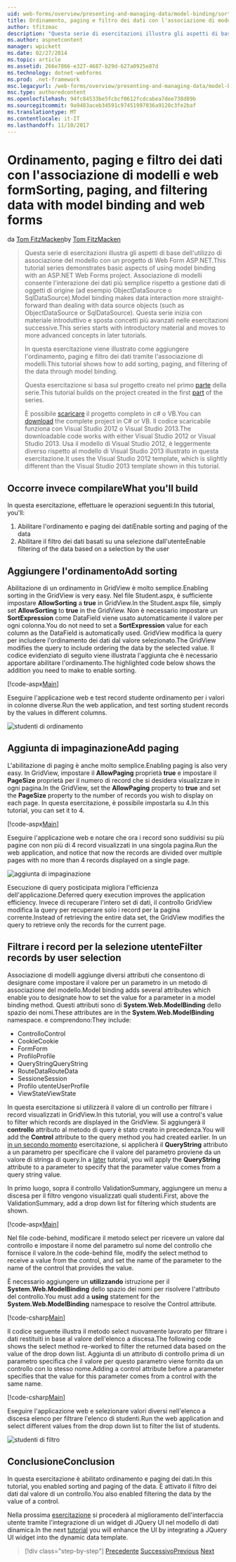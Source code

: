 ```yaml
---
uid: web-forms/overview/presenting-and-managing-data/model-binding/sorting-paging-and-filtering-data
title: Ordinamento, paging e filtro dei dati con l'associazione di modelli e web form | Documenti Microsoft
author: tfitzmac
description: "Questa serie di esercitazioni illustra gli aspetti di base dell'utilizzo di associazione del modello con un progetto di Web Form ASP.NET. Associazione di modelli consente l'interazione dei dati più semplice-..."
ms.author: aspnetcontent
manager: wpickett
ms.date: 02/27/2014
ms.topic: article
ms.assetid: 266e7866-e327-4687-b29d-627a0925e87d
ms.technology: dotnet-webforms
ms.prod: .net-framework
msc.legacyurl: /web-forms/overview/presenting-and-managing-data/model-binding/sorting-paging-and-filtering-data
msc.type: authoredcontent
ms.openlocfilehash: 94fc84533be5fcbcf0612fcdcabea7dee738d89b
ms.sourcegitcommit: 9a9483aceb34591c97451997036a9120c3fe2baf
ms.translationtype: MT
ms.contentlocale: it-IT
ms.lasthandoff: 11/10/2017
---
```

<a name="sorting-paging-and-filtering-data-with-model-binding-and-web-forms"></a><span data-ttu-id="ac91a-104">Ordinamento, paging e filtro dei dati con l'associazione di modelli e web form</span><span class="sxs-lookup"><span data-stu-id="ac91a-104">Sorting, paging, and filtering data with model binding and web forms</span></span>
====================
<span data-ttu-id="ac91a-105">da [Tom FitzMacken](https://github.com/tfitzmac)</span><span class="sxs-lookup"><span data-stu-id="ac91a-105">by [Tom FitzMacken](https://github.com/tfitzmac)</span></span>

> <span data-ttu-id="ac91a-106">Questa serie di esercitazioni illustra gli aspetti di base dell'utilizzo di associazione del modello con un progetto di Web Form ASP.NET.</span><span class="sxs-lookup"><span data-stu-id="ac91a-106">This tutorial series demonstrates basic aspects of using model binding with an ASP.NET Web Forms project.</span></span> <span data-ttu-id="ac91a-107">Associazione di modelli consente l'interazione dei dati più semplice rispetto a gestione dati di oggetti di origine (ad esempio ObjectDataSource o SqlDataSource).</span><span class="sxs-lookup"><span data-stu-id="ac91a-107">Model binding makes data interaction more straight-forward than dealing with data source objects (such as ObjectDataSource or SqlDataSource).</span></span> <span data-ttu-id="ac91a-108">Questa serie inizia con materiale introduttivo e sposta concetti più avanzati nelle esercitazioni successive.</span><span class="sxs-lookup"><span data-stu-id="ac91a-108">This series starts with introductory material and moves to more advanced concepts in later tutorials.</span></span>
> 
> <span data-ttu-id="ac91a-109">In questa esercitazione viene illustrato come aggiungere l'ordinamento, paging e filtro dei dati tramite l'associazione di modelli.</span><span class="sxs-lookup"><span data-stu-id="ac91a-109">This tutorial shows how to add sorting, paging, and filtering of the data through model binding.</span></span>
> 
> <span data-ttu-id="ac91a-110">Questa esercitazione si basa sul progetto creato nel primo [parte](retrieving-data.md) della serie.</span><span class="sxs-lookup"><span data-stu-id="ac91a-110">This tutorial builds on the project created in the first [part](retrieving-data.md) of the series.</span></span>
> 
> <span data-ttu-id="ac91a-111">È possibile [scaricare](https://go.microsoft.com/fwlink/?LinkId=286116) il progetto completo in c# o VB.</span><span class="sxs-lookup"><span data-stu-id="ac91a-111">You can [download](https://go.microsoft.com/fwlink/?LinkId=286116) the complete project in C# or VB.</span></span> <span data-ttu-id="ac91a-112">Il codice scaricabile funziona con Visual Studio 2012 o Visual Studio 2013.</span><span class="sxs-lookup"><span data-stu-id="ac91a-112">The downloadable code works with either Visual Studio 2012 or Visual Studio 2013.</span></span> <span data-ttu-id="ac91a-113">Usa il modello di Visual Studio 2012, è leggermente diverso rispetto al modello di Visual Studio 2013 illustrato in questa esercitazione.</span><span class="sxs-lookup"><span data-stu-id="ac91a-113">It uses the Visual Studio 2012 template, which is slightly different than the Visual Studio 2013 template shown in this tutorial.</span></span>


## <a name="what-youll-build"></a><span data-ttu-id="ac91a-114">Occorre invece compilare</span><span class="sxs-lookup"><span data-stu-id="ac91a-114">What you'll build</span></span>

<span data-ttu-id="ac91a-115">In questa esercitazione, effettuare le operazioni seguenti:</span><span class="sxs-lookup"><span data-stu-id="ac91a-115">In this tutorial, you'll:</span></span>

1. <span data-ttu-id="ac91a-116">Abilitare l'ordinamento e paging dei dati</span><span class="sxs-lookup"><span data-stu-id="ac91a-116">Enable sorting and paging of the data</span></span>
2. <span data-ttu-id="ac91a-117">Abilitare il filtro dei dati basati su una selezione dall'utente</span><span class="sxs-lookup"><span data-stu-id="ac91a-117">Enable filtering of the data based on a selection by the user</span></span>

## <a name="add-sorting"></a><span data-ttu-id="ac91a-118">Aggiungere l'ordinamento</span><span class="sxs-lookup"><span data-stu-id="ac91a-118">Add sorting</span></span>

<span data-ttu-id="ac91a-119">Abilitazione di un ordinamento in GridView è molto semplice.</span><span class="sxs-lookup"><span data-stu-id="ac91a-119">Enabling sorting in the GridView is very easy.</span></span> <span data-ttu-id="ac91a-120">Nel file Student.aspx, è sufficiente impostare **AllowSorting** a **true** in GridView.</span><span class="sxs-lookup"><span data-stu-id="ac91a-120">In the Student.aspx file, simply set **AllowSorting** to **true** in the GridView.</span></span> <span data-ttu-id="ac91a-121">Non è necessario impostare un **SortExpression** come DataField viene usato automaticamente il valore per ogni colonna.</span><span class="sxs-lookup"><span data-stu-id="ac91a-121">You do not need to set a **SortExpression** value for each column as the DataField is automatically used.</span></span> <span data-ttu-id="ac91a-122">GridView modifica la query per includere l'ordinamento dei dati dal valore selezionato.</span><span class="sxs-lookup"><span data-stu-id="ac91a-122">The GridView modifies the query to include ordering the data by the selected value.</span></span> <span data-ttu-id="ac91a-123">Il codice evidenziato di seguito viene illustrata l'aggiunta che è necessario apportare abilitare l'ordinamento.</span><span class="sxs-lookup"><span data-stu-id="ac91a-123">The highlighted code below shows the addition you need to make to enable sorting.</span></span>

[!code-aspx[Main](sorting-paging-and-filtering-data/samples/sample1.aspx?highlight=5)]

<span data-ttu-id="ac91a-124">Eseguire l'applicazione web e test record studente ordinamento per i valori in colonne diverse.</span><span class="sxs-lookup"><span data-stu-id="ac91a-124">Run the web application, and test sorting student records by the values in different columns.</span></span>

![studenti di ordinamento](sorting-paging-and-filtering-data/_static/image2.png)

## <a name="add-paging"></a><span data-ttu-id="ac91a-126">Aggiunta di impaginazione</span><span class="sxs-lookup"><span data-stu-id="ac91a-126">Add paging</span></span>

<span data-ttu-id="ac91a-127">L'abilitazione di paging è anche molto semplice.</span><span class="sxs-lookup"><span data-stu-id="ac91a-127">Enabling paging is also very easy.</span></span> <span data-ttu-id="ac91a-128">In GridView, impostare il **AllowPaging** proprietà **true** e impostare il **PageSize** proprietà per il numero di record che si desidera visualizzare in ogni pagina.</span><span class="sxs-lookup"><span data-stu-id="ac91a-128">In the GridView, set the **AllowPaging** property to **true** and set the **PageSize** property to the number of records you wish to display on each page.</span></span> <span data-ttu-id="ac91a-129">In questa esercitazione, è possibile impostarla su 4.</span><span class="sxs-lookup"><span data-stu-id="ac91a-129">In this tutorial, you can set it to 4.</span></span>

[!code-aspx[Main](sorting-paging-and-filtering-data/samples/sample2.aspx?highlight=5)]

<span data-ttu-id="ac91a-130">Eseguire l'applicazione web e notare che ora i record sono suddivisi su più pagine con non più di 4 record visualizzati in una singola pagina.</span><span class="sxs-lookup"><span data-stu-id="ac91a-130">Run the web application, and notice that now the records are divided over multiple pages with no more than 4 records displayed on a single page.</span></span>

![aggiunta di impaginazione](sorting-paging-and-filtering-data/_static/image4.png)

<span data-ttu-id="ac91a-132">Esecuzione di query posticipata migliora l'efficienza dell'applicazione.</span><span class="sxs-lookup"><span data-stu-id="ac91a-132">Deferred query execution improves the application efficiency.</span></span> <span data-ttu-id="ac91a-133">Invece di recuperare l'intero set di dati, il controllo GridView modifica la query per recuperare solo i record per la pagina corrente.</span><span class="sxs-lookup"><span data-stu-id="ac91a-133">Instead of retrieving the entire data set, the GridView modifies the query to retrieve only the records for the current page.</span></span>

## <a name="filter-records-by-user-selection"></a><span data-ttu-id="ac91a-134">Filtrare i record per la selezione utente</span><span class="sxs-lookup"><span data-stu-id="ac91a-134">Filter records by user selection</span></span>

<span data-ttu-id="ac91a-135">Associazione di modelli aggiunge diversi attributi che consentono di designare come impostare il valore per un parametro in un metodo di associazione del modello.</span><span class="sxs-lookup"><span data-stu-id="ac91a-135">Model binding adds several attributes which enable you to designate how to set the value for a parameter in a model binding method.</span></span> <span data-ttu-id="ac91a-136">Questi attributi sono di **System.Web.ModelBinding** dello spazio dei nomi.</span><span class="sxs-lookup"><span data-stu-id="ac91a-136">These attributes are in the **System.Web.ModelBinding** namespace.</span></span> <span data-ttu-id="ac91a-137">e comprendono:</span><span class="sxs-lookup"><span data-stu-id="ac91a-137">They include:</span></span>

- <span data-ttu-id="ac91a-138">Controllo</span><span class="sxs-lookup"><span data-stu-id="ac91a-138">Control</span></span>
- <span data-ttu-id="ac91a-139">Cookie</span><span class="sxs-lookup"><span data-stu-id="ac91a-139">Cookie</span></span>
- <span data-ttu-id="ac91a-140">Form</span><span class="sxs-lookup"><span data-stu-id="ac91a-140">Form</span></span>
- <span data-ttu-id="ac91a-141">Profilo</span><span class="sxs-lookup"><span data-stu-id="ac91a-141">Profile</span></span>
- <span data-ttu-id="ac91a-142">QueryString</span><span class="sxs-lookup"><span data-stu-id="ac91a-142">QueryString</span></span>
- <span data-ttu-id="ac91a-143">RouteData</span><span class="sxs-lookup"><span data-stu-id="ac91a-143">RouteData</span></span>
- <span data-ttu-id="ac91a-144">Sessione</span><span class="sxs-lookup"><span data-stu-id="ac91a-144">Session</span></span>
- <span data-ttu-id="ac91a-145">Profilo utente</span><span class="sxs-lookup"><span data-stu-id="ac91a-145">UserProfile</span></span>
- <span data-ttu-id="ac91a-146">ViewState</span><span class="sxs-lookup"><span data-stu-id="ac91a-146">ViewState</span></span>

<span data-ttu-id="ac91a-147">In questa esercitazione si utilizzerà il valore di un controllo per filtrare i record visualizzati in GridView.</span><span class="sxs-lookup"><span data-stu-id="ac91a-147">In this tutorial, you will use a control's value to filter which records are displayed in the GridView.</span></span> <span data-ttu-id="ac91a-148">Si aggiungerà il **controllo** attributo al metodo di query è stato creato in precedenza.</span><span class="sxs-lookup"><span data-stu-id="ac91a-148">You will add the **Control** attribute to the query method you had created earlier.</span></span> <span data-ttu-id="ac91a-149">In un [in un secondo momento](using-query-string-values-to-retrieve-data.md) esercitazione, si applicherà il **QueryString** attributo a un parametro per specificare che il valore del parametro proviene da un valore di stringa di query.</span><span class="sxs-lookup"><span data-stu-id="ac91a-149">In a [later](using-query-string-values-to-retrieve-data.md) tutorial, you will apply the **QueryString** attribute to a parameter to specify that the parameter value comes from a query string value.</span></span>

<span data-ttu-id="ac91a-150">In primo luogo, sopra il controllo ValidationSummary, aggiungere un menu a discesa per il filtro vengono visualizzati quali studenti.</span><span class="sxs-lookup"><span data-stu-id="ac91a-150">First, above the ValidationSummary, add a drop down list for filtering which students are shown.</span></span>

[!code-aspx[Main](sorting-paging-and-filtering-data/samples/sample3.aspx?highlight=3-11)]

<span data-ttu-id="ac91a-151">Nel file code-behind, modificare il metodo select per ricevere un valore dal controllo e impostare il nome del parametro sul nome del controllo che fornisce il valore.</span><span class="sxs-lookup"><span data-stu-id="ac91a-151">In the code-behind file, modify the select method to receive a value from the control, and set the name of the parameter to the name of the control that provides the value.</span></span>

<span data-ttu-id="ac91a-152">È necessario aggiungere un **utilizzando** istruzione per il **System.Web.ModelBinding** dello spazio dei nomi per risolvere l'attributo del controllo.</span><span class="sxs-lookup"><span data-stu-id="ac91a-152">You must add a **using** statement for the **System.Web.ModelBinding** namespace to resolve the Control attribute.</span></span>

[!code-csharp[Main](sorting-paging-and-filtering-data/samples/sample4.cs)]

<span data-ttu-id="ac91a-153">Il codice seguente illustra il metodo select nuovamente lavorato per filtrare i dati restituiti in base al valore dell'elenco a discesa.</span><span class="sxs-lookup"><span data-stu-id="ac91a-153">The following code shows the select method re-worked to filter the returned data based on the value of the drop down list.</span></span> <span data-ttu-id="ac91a-154">Aggiunta di un attributo di controllo prima di un parametro specifica che il valore per questo parametro viene fornito da un controllo con lo stesso nome.</span><span class="sxs-lookup"><span data-stu-id="ac91a-154">Adding a control attribute before a parameter specifies that the value for this parameter comes from a control with the same name.</span></span>

[!code-csharp[Main](sorting-paging-and-filtering-data/samples/sample5.cs)]

<span data-ttu-id="ac91a-155">Eseguire l'applicazione web e selezionare valori diversi nell'elenco a discesa elenco per filtrare l'elenco di studenti.</span><span class="sxs-lookup"><span data-stu-id="ac91a-155">Run the web application and select different values from the drop down list to filter the list of students.</span></span>

![studenti di filtro](sorting-paging-and-filtering-data/_static/image6.png)

## <a name="conclusion"></a><span data-ttu-id="ac91a-157">Conclusione</span><span class="sxs-lookup"><span data-stu-id="ac91a-157">Conclusion</span></span>

<span data-ttu-id="ac91a-158">In questa esercitazione è abilitato ordinamento e paging dei dati.</span><span class="sxs-lookup"><span data-stu-id="ac91a-158">In this tutorial, you enabled sorting and paging of the data.</span></span> <span data-ttu-id="ac91a-159">È attivato il filtro dei dati dal valore di un controllo.</span><span class="sxs-lookup"><span data-stu-id="ac91a-159">You also enabled filtering the data by the value of a control.</span></span>

<span data-ttu-id="ac91a-160">Nella prossima [esercitazione](integrating-jquery-ui.md) si procederà al miglioramento dell'interfaccia utente tramite l'integrazione di un widget di JQuery UI nel modello di dati dinamica.</span><span class="sxs-lookup"><span data-stu-id="ac91a-160">In the next [tutorial](integrating-jquery-ui.md) you will enhance the UI by integrating a JQuery UI widget into the dynamic data template.</span></span>

>[!div class="step-by-step"]
<span data-ttu-id="ac91a-161">[Precedente](updating-deleting-and-creating-data.md)
[Successivo](integrating-jquery-ui.md)</span><span class="sxs-lookup"><span data-stu-id="ac91a-161">[Previous](updating-deleting-and-creating-data.md)
[Next](integrating-jquery-ui.md)</span></span>
